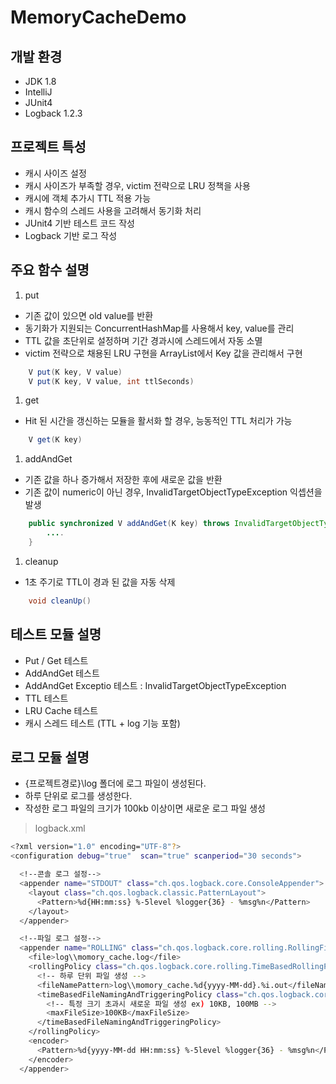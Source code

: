 # MemoryCacheDemo


## 개발 환경
* JDK 1.8
* IntelliJ
* JUnit4
* Logback 1.2.3


## 프로젝트 특성
* 캐시 사이즈 설정
* 캐시 사이즈가 부족할 경우, victim 전략으로 LRU 정책을 사용
* 캐시에 객체 추가시 TTL 적용 가능
* 캐시 함수의 스레드 사용을 고려해서 동기화 처리
* JUnit4 기반 테스트 코드 작성
* Logback 기반 로그 작성


## 주요 함수 설명
1. put
  - 기존 값이 있으면 old value를 반환
  - 동기화가 지원되는 ConcurrentHashMap를 사용해서 key, value를 관리
  - TTL 값을 초단위로 설정하며 기간 경과시에 스레드에서 자동 소멸
  - victim 전략으로 채용된 LRU 구현을 ArrayList에서 Key 값을 관리해서 구현
  
```java
    V put(K key, V value)
    V put(K key, V value, int ttlSeconds)
```

1. get
  - Hit 된 시간을 갱신하는 모듈을 활서화 할 경우, 능동적인 TTL 처리가 가능
  
```java
    V get(K key)
```

1. addAndGet
  - 기존 값을 하나 증가해서 저장한 후에 새로운 값을 반환
  - 기존 값이 numeric이 아닌 경우, InvalidTargetObjectTypeException 익셉션을 발생
  
```java
    public synchronized V addAndGet(K key) throws InvalidTargetObjectTypeException {
        ....
    }
```

1. cleanup
  - 1초 주기로 TTL이 경과 된 값을 자동 삭제
  
```java
    void cleanUp()
```

## 테스트 모듈 설명
* Put / Get 테스트
* AddAndGet 테스트
* AddAndGet Exceptio 테스트 : InvalidTargetObjectTypeException
* TTL 테스트
* LRU Cache 테스트
* 캐시 스레드 테스트 (TTL + log 기능 포함)


## 로그 모듈 설명
* {프로젝트경로}\log 폴더에 로그 파일이 생성된다.
* 하루 단위로 로그를 생성한다.
* 작성한 로그 파일의 크기가 100kb 이상이면 새로운 로그 파일 생성

> logback.xml
```bash
<?xml version="1.0" encoding="UTF-8"?>
<configuration debug="true"  scan="true" scanperiod="30 seconds">

  <!--콘솔 로그 설정-->
  <appender name="STDOUT" class="ch.qos.logback.core.ConsoleAppender">
    <layout class="ch.qos.logback.classic.PatternLayout">
      <Pattern>%d{HH:mm:ss} %-5level %logger{36} - %msg%n</Pattern>
    </layout>
  </appender>

  <!--파일 로그 설정-->
  <appender name="ROLLING" class="ch.qos.logback.core.rolling.RollingFileAppender">
    <file>log\\momory_cache.log</file>
    <rollingPolicy class="ch.qos.logback.core.rolling.TimeBasedRollingPolicy">
      <!-- 하루 단위 파일 생성 -->
      <fileNamePattern>log\\momory_cache.%d{yyyy-MM-dd}.%i.out</fileNamePattern>
      <timeBasedFileNamingAndTriggeringPolicy class="ch.qos.logback.core.rolling.SizeAndTimeBasedFNATP">
        <!-- 특정 크기 초과시 새로운 파일 생성 ex) 10KB, 100MB -->
        <maxFileSize>100KB</maxFileSize>
      </timeBasedFileNamingAndTriggeringPolicy>
    </rollingPolicy>
    <encoder>
      <Pattern>%d{yyyy-MM-dd HH:mm:ss} %-5level %logger{36} - %msg%n</Pattern>
    </encoder>
  </appender>
```
